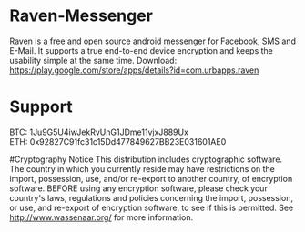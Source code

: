 # Raven-Messenger
Raven is a free and open source android messenger for Facebook, SMS and E-Mail. It supports a true end-to-end device encryption and keeps the usability simple at the same time. 
Download: https://play.google.com/store/apps/details?id=com.urbapps.raven

# Support
BTC: 1Ju9G5U4iwJekRvUnG1JDme11vjxJ889Ux  
ETH: 0x92827C91fc31c15Dd477849627BB23E031601AE0

#Cryptography Notice
This distribution includes cryptographic software. The country in which you currently reside may have restrictions on the import, possession, use, and/or re-export to another country, of encryption software. BEFORE using any encryption software, please check your country's laws, regulations and policies concerning the import, possession, or use, and re-export of encryption software, to see if this is permitted. See http://www.wassenaar.org/ for more information.

